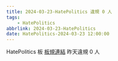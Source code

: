 ```yaml
---
title: 2024-03-23-HatePolitics 違規 0 人
tags:
    - HatePolitics
abbrlink: 2024-03-23-HatePolitics
date: HatePolitics-2024-03-23 12:00:00
---
```

HatePolitics 板 [板規連結](https://www.ptt.cc/bbs/HatePolitics/M.1617115262.A.D60.html)
昨天違規 0 人
